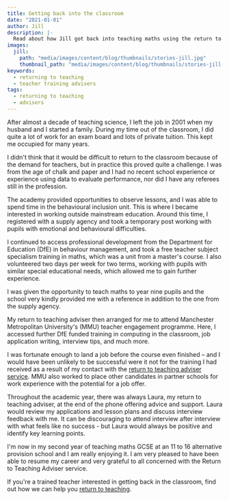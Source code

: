 ```yaml
---
title: Getting back into the classroom
date: "2021-01-01"
author: Jill
description: |-
  Read about how Jill got back into teaching maths using the return to teaching adviser service to gain school experience and up to date references.
images:
  jill:
    path: "media/images/content/blog/thumbnails/stories-jill.jpg"
    thumbnail_path: "media/images/content/blog/thumbnails/stories-jill.jpg"
keywords:
  - returning to teaching
  - teacher training advisers
tags:
  - returning to teaching
  - advisers
---
```


After almost a decade of teaching science, I Ieft the job in 2001 when my husband and I started a family. During my time out of the classroom, I did quite a lot of work for an exam board and lots of private tuition. This kept me occupied for many years.

I didn't think that it would be difficult to return to the classroom because of the demand for teachers, but in practice this proved quite a challenge. I was from the age of chalk and paper and I had no recent school experience or experience using data to evaluate performance, nor did I have any referees still in the profession.

The academy provided opportunities to observe lessons, and I was able to spend time in the behavioural inclusion unit. This is where I became interested in working outside mainstream education. Around this time, I registered with a supply agency and took a temporary post working with pupils with emotional and behavioural difficulties.

I continued to access professional development from the Department for Education (DfE) in behaviour management, and took a free teacher subject specialism training in maths, which was a unit from a master's course. I also volunteered two days per week for two terms, working with pupils with similar special educational needs, which allowed me to gain further experience.

I was given the opportunity to teach maths to year nine pupils and the school very kindly provided me with a reference in addition to the one from the supply agency.

My return to teaching adviser then arranged for me to attend Manchester Metropolitan University's (MMU) teacher engagement programme. Here, I accessed further DfE funded training in computing in the classroom, job application writing, interview tips, and much more.

I was fortunate enough to land a job before the course even finished – and I would have been unlikely to be successful were it not for the training I had received as a result of my contact with the [return to teaching adviser service](/tta-service). MMU also worked to place other candidates in partner schools for work experience with the potential for a job offer.

Throughout the academic year, there was always Laura, my return to teaching adviser, at the end of the phone offering advice and support. Laura would review my applications and lesson plans and discuss interview feedback with me. It can be discouraging to attend interview after interview with what feels like no success - but Laura would always be positive and identify key learning points.

I'm now in my second year of teaching maths GCSE at an 11 to 16 alternative provision school and I am really enjoying it. I am very pleased to have been able to resume my career and very grateful to all concerned with the Return to Teaching Adviser service.

If you're a trained teacher interested in getting back in the classroom, find out how we can help you [return to teaching](/returning-to-teaching).
